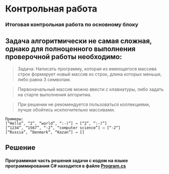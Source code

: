 # Контрольная работа
### Итоговая контрольная работа по основному блоку

## Задача алгоритмически не самая сложная, однако для полноценного выполнения проверочной работы необходимо:


> Задача: Написать программу, которая из имеющегося массива строк формирует новый массив из строк, длина которых меньше, либо равна 3 символам. 

> Первоначальный массив можно ввести с клавиатуры, либо задать на старте выполнения алгоритма.

> При решении не рекомендуется пользоваться коллекциями, лучше обойтись исключительно массивами.

```
Примеры:
[“Hello”, “2”, “world”, “:-)”] → [“2”, “:-)”]
[“1234”, “1567”, “-2”, “computer science”] → [“-2”]
[“Russia”, “Denmark”, “Kazan”] → []
``````

## Решение

#### Программная часть решения задачи с кодом на языке программирования C# находится в файле [Program.cs](https://github.com/stanislavfor/first-final-task/blob/main/task/Program.cs/)